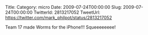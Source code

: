 Title: 
Category: micro
Date: 2009-07-24T00:00:00
Slug: 2009-07-24T00:00:00
TwitterId: 2813217052
TweetUrl: https://twitter.com/mark_philpot/status/2813217052

Team 17 made Worms for the iPhone!!! Squeeeeeeee!
